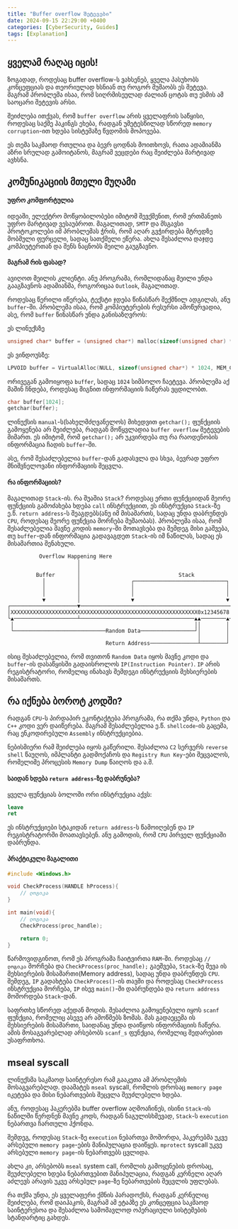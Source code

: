 ```yaml
---
title: "Buffer overflow შეტევები"
date: 2024-09-15 22:29:00 +0400
categories: [CyberSecurity, Guides]
tags: [Explanation]
---
```


## ყველამ რაღაც იცის!

ზოგადად, როდესაც buffer overflow-ს ვახსენებ, ყველა პასუხობს კონცეფციას და თეორიულად ხსნიან თუ როგორ მუშაობს ეს შეტევა. მაგრამ პრობლემა ისაა, რომ სიღრმისეულად ძალიან ცოტას თუ ესმის ამ საოცარი შეტევის არსი.

შეიძლება ითქვას, რომ `buffer overflow` არის ყველაფრის საწყისი, როდესაც საქმე ჰაკინგს ეხება, რადგან უმეტესწილად სწორედ `memory corruption`-ით ხდება სისტემაზე წვდომის მოპოვება.

ეს თემა საკმაოდ რთულია და ბევრ ცოდნას მოითხოვს, რათა ადამიანმა აზრი სრულად გამოიტანოს, მაგრამ ვეცდები რაც შეიძლება მარტივად ავხსნა.

## კომუნიკაციის მთელი მუღამი

#### უფრო კომფორტულია

იდეაში, ელექტრო მოწყობილობები იმიტომ შევქმენით, რომ ერთმანეთს უფრო მარტივად ვესაუბროთ. მაგალითად, `SMTP` და მსგავსი პროტოკოლები იმ პრობლემას ჭრის, რომ აღარ გვჭირდება მტრედზე მობმული ფურცელი, სადაც სათქმელი ეწერა. ახლა შესაძლოა დაჯდე კომპიუტერთან და შენს ნაცნობს მეილი გაუგზავნო.

#### მაგრამ რის ფასად?

ავიღოთ მეილის კლიენტი. ანუ პროგრამა, რომლიდანაც მეილი უნდა გააგზავნოს ადამიანმა, როგორიცაა `Outlook`, მაგალითად.

როდესაც წერილი იწერება, ტექსტი ჯდება წინასწარ შექმნილ ადგილას, ანუ `buffer`-ში. პრობლემა ისაა, რომ კომპიუტერების რესურსი ამოწურვადია, ასე, რომ `buffer` წინასწარ უნდა განისაზღვროს:

ეს ლინუქსზე
```cpp
unsigned char* buffer = (unsigned char*) malloc(sizeof(unsigned char) * 1024);
```

ეს ვინდოუსზე:
```cpp
LPVOID buffer = VirtualAlloc(NULL, sizeof(unsigned char*) * 1024, MEM_COMMIT | MEM_RESERVE, PAGE_READWRITE);
```

ორივეგან გამოიყოფა `buffer`, სადაც `1024` სიმბოლო ჩაეტევა. პრობლემა აქ მაშინ ჩნდება, როდესაც შიგნით ინფორმაციის ჩაწერას ვცდილობთ.

```cpp
char buffer[1024];
getchar(buffer);
```

ლინუქსის `manual`-ს(სახელმძღვანელოს) მიხედვით `getchar();` ფუნქციის გამოყენება არ შეიძლება, რადგან მოწყვლადია `buffer overflow` შეტევების მიმართ. ეს იმიტომ, რომ `getchar();` არ უკვირდება თუ რა რაოდენობის ინფორმაცია ჩადის `buffer`-ში.

ასე, რომ შესაძლებელია `buffer`-დან გადასვლა და სხვა, ბევრად უფრო მნიშვნელოვანი ინფორმაციის შეცვლა.

#### რა ინფორმაციის?

მაგალითად `Stack`-ის. რა შუაშია `Stack`? როდესაც ერთი ფუნქციიდან მეორე ფუნქციის გამოძახება ხდება `call` ინსტრუქციით, ეს ინსტრუქცია `Stack`-ზე ე.წ. `return address`-ს შეაგდებს(ანუ იმ მისამართს, სადაც უნდა დაბრუნდეს `CPU`, როდესაც მეორე ფუნქცია მორჩება მუშაობას). პრობლემა ისაა, რომ შესაძლებელია მავნე კოდის `memory`-ში მოთავსება და შემდეგ მისი გაშვება, თუ `buffer`-დან ინფორმაცია გადავაგდეთ `Stack`-ის იმ ნაწილას, სადაც ეს მისამართია შენახული.

```
          Overflow Happening Here                                      
                      │                                                
                      │                                                
         Buffer       │                               Stack            
           │          │                ┌─────────────────────────────┐ 
           │          │                │                             │ 
           │          │                │                             │ 
           ▼          │                ▼                             ▼ 
┌─────────────────────▼───────────────────────────────────────────────┐
│XXXXXXXXXXXXXXXXXXXXXXXXXXXXXXXXXXXXXXXXXXXXXXXXXXXXXXXXXXX0x12345678│
└▲────────────────────┴────────────────────────────────────▲▲────────▲┘
 │                                                         ││        │ 
 └─────────────────────────────Random Data─────────────────┘│        │ 
                                                            │        │ 
                               Return Address───────────────┴────────┘ 
```

ისიც შესაძლებელია, რომ თვითონ `Random Data` იყოს მავნე კოდი და `buffer`-ის დასაწყისში გადაისროლოს `IP(Instruction Pointer)`. `IP` არის რეგისტრატორი, რომელიც ინახავს შემდეგი ინსტრუქციის მეხსიერების მისამართს.

## რა იქნება ბოროტ კოდში?

რადგან `CPU`-ს პირდაპირ ეკონტაქტება პროგრამა, რა თქმა უნდა, `Python` და `C++` კოდი ვერ დაიწერება. მაგრამ შესაძლებელია ე.წ. `shellcode`-ის გაცემა, რაც ენკოდირებული `Assembly` ინსტრუქციებია.

ნებისმიერი რამ შეიძლება იყოს გაწერილი. შესაძლოა `C2` სერვერს `reverse shell` წაუღოს, იმპლანტი გადმოქაჩოს და `Registry Run Key`-ები შეცვალოს, რომელიმე პროცესის `Memory Dump` წაიღოს და ა.შ.

#### საიდან ხდება `return address`-ზე დაბრუნება?

ყველა ფუნქციას ბოლოში ორი ინსტრუქცია აქვს:

```nasm
leave
ret
```

ეს ინსტრუქციები სტაკიდან `return address`-ს წამოიღებენ და `IP` რეგისტრატორში მოათავსებენ. ანუ გამოდის, რომ `CPU` პირველ ფუნქციაში დაბრუნდა.

#### პრაქტიკული მაგალითი

```cpp
#include <Windows.h>

void CheckProcess(HANDLE hProcess){
	// ლოგიკა
}

int main(void){
	// ლოგიკა
	CheckProcess(proc_handle);

	return 0;
}
```

წარმოვიდგინოთ, რომ ეს პროგრამა ჩაიტვირთა `RAM`-ში. როდესაც `// ლოგიკა` მორჩება და `CheckProcess(proc_handle);` გაეშვება, `Stack`-ზე შევა ის მეხსიერების მისამართი(Memory address), სადაც უნდა დაბრუნდეს `CPU`. შემდეგ, `IP` გადახტება `CheckProces()`-ის თავში და როდესაც `CheckProcess` ინსტრუქცია მორჩება, `IP` ისევ `main()`-ში დაბრუნდება და `return address` მოშორდება `Stack`-დან.

საფრთხე სწორედ აქედან მოდის. შესაძლოა გამოყენებული იყოს `scanf` ფუნქცია, რომელიც ასევე არ ამოწმებს ზომას. მას გადაეცემა ის მეხსიერების მისამართი, საიდანაც უნდა დაიწყოს ინფორმაციის ჩაწერა. ამის მოსაგვარებლად არსებობს `scanf_s` ფუნქცია, რომელიც შედარებით უსაფრთხოა.

## mseal syscall

ლინუქსმა საკმაოდ საინტერესო რამ გააკეთა ამ პრობლემის მოსაგვარებლად. დაამატეს `mseal` syscall, რომლის დროსაც `memory page` იკეტება და მისი ნებართვების შეცვლა შეუძლებელი ხდება.

ანუ, როდესაც ჰაკერებმა buffer overflow აღმოაჩინეს, ისინი `Stack`-ის ნაწილში წერდნენ მავნე კოდს, რადგან ნაგულისხმევად, `Stack`-ს `execution` ნებართვა ჩართული ჰქონდა.

შემდეგ, როდესაც `Stack`-ზე `execution` ნებართვა მოშორდა, ჰაკერებმა უკვე არსებული `memory page`-ების მანიპულაცია დაიწყეს. `mprotect` syscall უკვე არსებული `memory page`-ის ნებართვებს ცვლიდა.

ახლა კი, არსებობს `mseal` system call, რომლის გამოყენების დროსაც, შეუძლებელი ხდება ნებართვებით მანიპულაცია, რადგან კერნელი აღარ აძლევს არავის უკვე არსებულ `page`-ზე ნებართვების შეცვლის უფლებას.

რა თქმა უნდა, ეს ყველაფერი ქმნის პარადოქსს, რადგან კერნელიც შეიძლება, რომ დაიჰაკოს, მაგრამ ამ ეტაპზე ეს კონცეფცია საკმაოდ საინტერესოა და შესაძლოა სამომავლოდ ოპერაციული სისტემების სტანდარტიც გახდეს.
